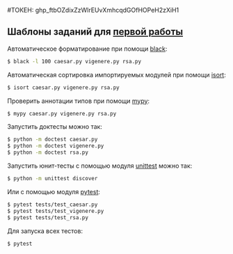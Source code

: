 #ТОКЕН:
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





## Шаблоны заданий для [первой работы](https://dementiy.github.io/assignments/cypher/)

Автоматическое форматирование при помощи [black](https://github.com/psf/black):

```sh
$ black -l 100 caesar.py vigenere.py rsa.py
```

Автоматическая сортировка импортируемых модулей при помощи [isort](https://github.com/timothycrosley/isort):

```sh
$ isort caesar.py vigenere.py rsa.py
```

Проверить аннотации типов при помощи [mypy](https://github.com/python/mypy):

```sh
$ mypy caesar.py vigenere.py rsa.py
```

Запустить доктесты можно так:

```sh
$ python -m doctest caesar.py
$ python -m doctest vigenere.py
$ python -m doctest rsa.py
```

Запустить юнит-тесты с помощью модуля [unittest](https://docs.python.org/3/library/unittest.html) можно так:

```sh
$ python -m unittest discover
```

Или с помощью модуля [pytest](https://docs.pytest.org/en/stable/):

```sh
$ pytest tests/test_caesar.py
$ pytest tests/test_vigenere.py
$ pytest tests/test_rsa.py
```

Для запуска всех тестов:

```sh
$ pytest
```
